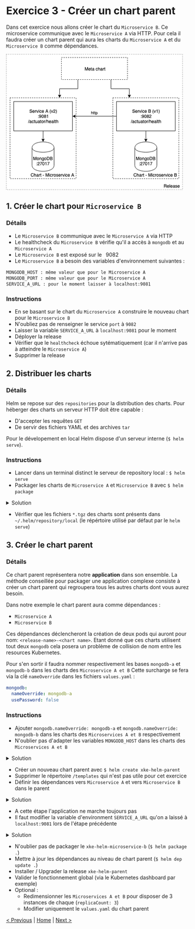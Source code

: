 # Exercice 3 - Créer un chart parent

Dans cet exercice nous allons créer le chart du `Microservice B`. 
Ce microservice communique avec le `Microservice A` via HTTP.
Pour cela il faudra créer un chart parent qui aura les charts du `Microservice A` et du `Microservice B` comme dépendances.

<p>
<img src="img/exo3.png" wigth="600">
</p>


## 1. Créer le chart pour `Microservice B`

### Détails
* Le `Microservice B` communique avec le `Microservice A` via HTTP
* Le healthcheck du `Microservice B` vérifie qu'il a accès à `mongodb` et au `Microservice A`
* Le `Microservice B` est exposé sur le ` `9082
* Le `Microservice B` a besoin des variables d'environnement suivantes :

```
MONGODB_HOST : même valeur que pour le Microservice A
MONGODB_PORT : même valeur que pour le Microservice A
SERVICE_A_URL : pour le moment laisser à localhost:9081
```

### Instructions

* En se basant sur le chart du `Microservice A` construire le nouveau chart pour le `Microservice B`
* N'oubliez pas de renseigner le service `port` à `9082`
* Laisser la variable `SERVICE_A_URL` à `localhost:9081` pour le moment
* Déployer la release
* Vérifier que le `healthcheck` échoue sytématiquement (car il n'arrive pas à atteindre le `Microservice A`)
* Supprimer la release

## 2. Distribuer les charts

### Détails
Helm se repose sur des `repositories` pour la distribution des charts.
Pour héberger des charts un serveur HTTP doit être capable :
* D'accepter les requêtes `GET`
* De servir des fichiers YAML et des archives `tar`

Pour le dévelopement en local Helm dispose d'un serveur interne (`$ helm serve`). 

### Instructions

* Lancer dans un terminal distinct le serveur de repository local : `$ helm serve`
* Packager les charts de `Microservice A` et `Microservice B` avec `$ helm package`

<details><summary>Solution</summary>
<p>

```sh
$ cd <chart directory>
$ helm package .
```

</p>
</details>

* Vérifier que les fichiers `*.tgz` des charts sont présents dans `~/.helm/repository/local` (le répértoire utilisé par défaut par le `helm serve`)


## 3. Créer le chart parent
 
### Détails
Ce chart parent représentera notre **application** dans son ensemble. 
La méthode conseillée pour packager une application complexe consiste à créer un chart parent qui regroupera tous les autres charts dont vous aurez besoin.

Dans notre exemple le chart parent aura comme dépendances :

* `Microservice A`
* `Microservice B`

Ces dépendances déclencheront la création de deux pods qui auront pour nom: `<release-name>-<chart name>`.
Etant donné que ces charts utilisent tout deux `mongodb` cela posera un problème de collision de nom entre les resources Kubernetes.

Pour s'en sortir il faudra nommer respectivement les bases `mongodb-a` et `mongodb-b` dans les charts des `Microservice A et B`
Cette surcharge se fera via la clé `nameOverride` dans les fichiers `values.yaml` :    

```yaml
mongodb:
  nameOverride: mongodb-a
  usePassword: false
``` 

### Instructions

* Ajouter `mongodb.nameOverride: mongodb-a` et `mongodb.nameOverride: mongodb-b` dans les charts des `Microservices A et B` respectivement
* N'oublier pas d'adapter les variables `MONGODB_HOST` dans les charts des `Microservices A et B`

<details><summary>Solution</summary>
<p>

Fichiers `xke-helm-microservice-a/templates/deployment.yaml` et `xke-helm-microservice-b/templates/deployment.yaml` :

```yaml

    # microservice-a
    env:
      - name: MONGODB_HOST
        value: "{{- printf "%s-%s" .Release.Name "mongodb-a" | trunc 63 | trimSuffix "" -}}"

    # microservice-b
    env:
      - name: MONGODB_HOST
        value: "{{- printf "%s-%s" .Release.Name "mongodb-b" | trunc 63 | trimSuffix "" -}}"

```

</p>
</details>

* Créer un nouveau chart parent avec `$ helm create xke-helm-parent`
* Supprimer le répertoire `/templates` qui n'est pas utile pour cet exercice
* Définir les dépendances vers `Microservice A` et vers `Microservice B` dans le parent

<details><summary>Solution</summary>
<p>

Créer un fichier `requirements.yaml` contenant:

```yaml
    dependencies:
      - name: xke-helm-microservice-a
        version: 0.1.0
        repository: http://127.0.0.1:8879/charts
      - name: xke-helm-microservice-b
        version: 0.1.0
        repository: http://127.0.0.1:8879/charts
```

</p>
</details>

* A cette étape l'application ne marche toujours pas
* Il faut modifier la variable d'environment `SERVICE_A_URL` qu'on a laissé à `localhost:9081` lors de l'étape précédente

<details><summary>Solution</summary>
<p>

Fichier `xke-helm-microservice-b/templates/deployment.yaml` :

```yaml
    env:
    
       ...
    
       - name: SERVICE_A_URL
         value: "{{- printf "http://%s-%s:9081" .Release.Name "xke-helm-microservice-a" | trunc 63 | trimSuffix "" -}}"
         
       ...
```

</p>
</details>

* N'oublier pas de packager le `xke-helm-microservice-b` (`$ helm package .`) 
* Mettre à jour les dépendances au niveau de chart parent (`$ helm dep update .`)  
* Installer / Upgrader la release `xke-helm-parent`
* Valider le fonctionnement global (via le Kubernetes dashboard par exemple)
* Optional :
    * Redimensionner les `Microservices A et B` pour disposer de 3 instances de chaque (`replicaCount: 3`)
    * Modifier uniquement le `values.yaml` du chart parent

[< Previous](ex2-create-charts.md) | [Home](README.md) | [Next >](ex4-template-helpers.md)